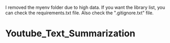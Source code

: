I removed the myenv folder due to high data. If you want the library list, you can check the requirements.txt file.
Also check the ".gitignore.txt" file.

# Youtube_Text_Summarization
